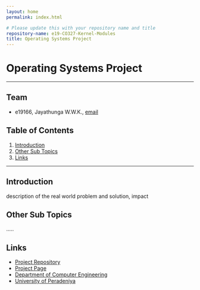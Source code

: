 ```yaml
---
layout: home
permalink: index.html

# Please update this with your repository name and title
repository-name: e19-CO327-Kernel-Modules
title: Operating Systems Project
---
```


[comment]: # "This is the standard layout for the project, but you can clean this and use your own template"

# Operating Systems Project

---

<!-- 
This is a sample image, to show how to add images to your page. To learn more options, please refer [this](https://projects.ce.pdn.ac.lk/docs/faq/how-to-add-an-image/)

![Sample Image](./images/sample.png)
 -->

## Team
-  e19166, Jayathunga W.W.K., [email](mailto:e19166@eng.pdn.ac.lk)


## Table of Contents
1. [Introduction](#introduction)
2. [Other Sub Topics](#other-sub-topics)
3. [Links](#links)

---

## Introduction

 description of the real world problem and solution, impact

## Other Sub Topics

.....

## Links

- [Project Repository](https://github.com/cepdnaclk/e19-CO327-Kernel-Modules)
- [Project Page](https://cepdnaclk.github.io/e19-CO327-Kernel-Modules/)
- [Department of Computer Engineering](http://www.ce.pdn.ac.lk/)
- [University of Peradeniya](https://eng.pdn.ac.lk/)


[//]: # (Please refer this to learn more about Markdown syntax)
[//]: # (https://github.com/adam-p/markdown-here/wiki/Markdown-Cheatsheet)
